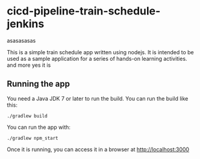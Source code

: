 # cicd-pipeline-train-schedule-jenkins

asasasasas

This is a simple train schedule app written using nodejs. It is intended to be used as a sample application for a series of hands-on learning activities. and more yes it is 

## Running the app

You need a Java JDK 7 or later to run the build. You can run the build like this:

    ./gradlew build

You can run the app with:

    ./gradlew npm_start

Once it is running, you can access it in a browser at [http://localhost:3000](http://localhost:3000)
